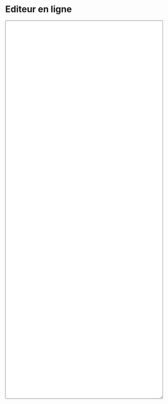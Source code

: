 <h1>Editeur en ligne</h1>
<textarea id="text" name="text" rows="80" cols="60"></textarea>

<script src="https://code.jquery.com/jquery-3.6.0.min.js" integrity="sha256-/xUj+3OJU5yExlq6GSYGSHk7tPXikynS7ogEvDej/m4=" crossorigin="anonymous"></script>
<script type="text/javascript">
    var text = "";

    $(document).ready(function(){
        const str = window.location.href;

        const words = str.split('#');
        $("#text").val(words[1]);
    })

    $("#text").change(function(){
        text = $("#text").val();
        location.href="#"+text;
    });
</script>
